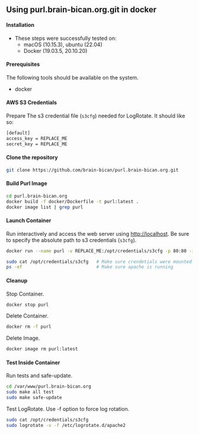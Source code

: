 ## Using purl.brain-bican.org.git in docker

#### Installation

- These steps were successfully tested on:
    - macOS (10.15.3), ubuntu (22.04)
    - Docker (19.03.5, 20.10.20)

#### Prerequisites

The following tools should be available on the system.

- docker

#### AWS S3 Credentials

Prepare The s3 credential file (`s3cfg`) needed for LogRotate. It should like so: 

```sh
[default]
access_key = REPLACE_ME
secret_key = REPLACE_ME
```

#### Clone the repository

```sh
git clone https://github.com/brain-bican/purl.brain-bican.org.git
```

#### Build Purl Image

```sh
cd purl.brain-bican.org
docker build -f docker/Dockerfile -t purl:latest .
docker image list | grep purl 
```

#### Launch Container

Run interactively and access the web server using [http://localhost](http://localhost).
Be sure to specify the absolute path to s3 credentials (`s3cfg`).

```sh
docker run --name purl -v REPLACE_ME:/opt/credentials/s3cfg -p 80:80 -it purl:latest /bin/bash

sudo cat /opt/credentials/s3cfg   # Make sure crendetials were mounted properly
ps -ef                            # Make sure apache is running
```

#### Cleanup

Stop Container.

```sh
docker stop purl
```

Delete Container.

```sh
docker rm -f purl
```

Delete Image.

```sh
docker image rm purl:latest
```

#### Test Inside Container

Run tests and safe-update.

```sh
cd /var/www/purl.brain-bican.org
sudo make all test
sudo make safe-update
```

Test LogRotate. Use -f option to force log rotation.

```sh
sudo cat /opt/credentials/s3cfg
sudo logrotate -v -f /etc/logrotate.d/apache2
```
